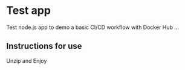 # Test app 

Test node.js app to demo a basic CI/CD workflow with Docker Hub ...

## Instructions for use

Unzip and Enjoy 

